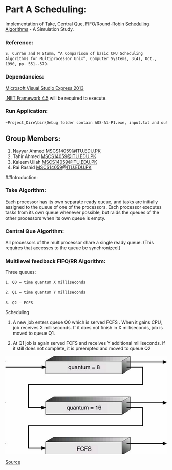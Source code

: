 # Part A Scheduling:

Implementation of Take, Central Que, FIFO/Round-Robin [Scheduling Algorithms](https://en.wikipedia.org/wiki/Scheduling_(computing)#Scheduling_disciplines) - A Simulation Study.

### Reference:
	S. Curran and M Stumm, “A Comparison of basic CPU Scheduling Algorithms for Multiprocessor Unix”, Computer Systems, 3(4), Oct., 1990, pp. 551--579.

### Dependancies:

[Microsoft Visual Studio Express 2013](https://www.microsoft.com/en-pk/download/details.aspx?id=44914)

[.NET Framework 4.5](https://www.microsoft.com/en-pk/download/details.aspx?id=40779) will be required to execute.

### Run Application:

```sh
~Project_Dire\bin\Debug folder contain AOS-A1-P1.exe, input.txt and output.txt
```

## Group Members:

1. Nayyar Ahmed <MSCS14059@ITU.EDU.PK>
2. Tahir Ahmed  <MSCS14059@ITU.EDU.PK>
3. Kaleem Ullah <MSCS14059@ITU.EDU.PK>
4. Rai Rashid   <MSCS14059@ITU.EDU.PK>


##Introduction:

### Take Algorithm:

Each processor has its own separate ready queue, and tasks are initially assigned
to the queue of one of the processors. Each processor executes tasks from its own queue
whenever possible, but raids the queues of the other processors when its own queue is empty.

### Central Que Algorithm:

All processors of the multiprocessor share a single ready queue. (This
requires that accesses to the queue be synchronized.)

### Multilevel feedback FIFO/RR Algorithm:
  
Three queues:

    1. Q0 – time quantum X milliseconds

    2. Q1 – time quantum Y milliseconds

    3. Q2 – FCFS


Scheduling

1. A new job enters queue Q0 which is served FCFS . When it gains CPU, job receives X milliseconds.
    If it does not finish in X milliseconds, job is moved to queue Q1.

2. At Q1 job is again served FCFS and receives Y additional milliseconds. If it still does not complete,
     it is preempted and moved to queue Q2


![Buddy System](RR-Scheduling.jpg)


[Source](http://www.gitam.edu/eresource/comp/gvr(os)/5.3.htm)



